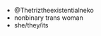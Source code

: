 - @Thetriztheexistentialneko
- nonbinary trans woman
- she/they/its

<!---
likes
- level design
- 
--->

<!---
- 👀 I’m interested in ...
- 🌱 I’m currently learning ...
- 💞️ I’m looking to collaborate on ...
- 📫 How to reach me ...
--->

<!---
Thetriztheexistentialneko/Thetriztheexistentialneko is a ✨ special ✨ repository because its `README.md` (this file) appears on your GitHub profile.
You can click the Preview link to take a look at your changes.
--->
